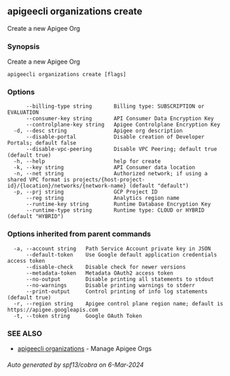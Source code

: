 ## apigeecli organizations create

Create a new Apigee Org

### Synopsis

Create a new Apigee Org

```
apigeecli organizations create [flags]
```

### Options

```
      --billing-type string       Billing type: SUBSCRIPTION or EVALUATION
      --consumer-key string       API Consumer Data Encryption Key
      --controlplane-key string   Apigee Controlplane Encryption Key
  -d, --desc string               Apigee org description
      --disable-portal            Disable creation of Developer Portals; default false
      --disable-vpc-peering       Disable VPC Peering; default true (default true)
  -h, --help                      help for create
  -k, --key string                API Consumer data location
  -n, --net string                Authorized network; if using a shared VPC format is projects/{host-project-id}/{location}/networks/{network-name} (default "default")
  -p, --prj string                GCP Project ID
      --reg string                Analytics region name
      --runtime-key string        Runtime Database Encryption Key
      --runtime-type string       Runtime type: CLOUD or HYBRID (default "HYBRID")
```

### Options inherited from parent commands

```
  -a, --account string   Path Service Account private key in JSON
      --default-token    Use Google default application credentials access token
      --disable-check    Disable check for newer versions
      --metadata-token   Metadata OAuth2 access token
      --no-output        Disable printing all statements to stdout
      --no-warnings      Disable printing warnings to stderr
      --print-output     Control printing of info log statements (default true)
  -r, --region string    Apigee control plane region name; default is https://apigee.googleapis.com
  -t, --token string     Google OAuth Token
```

### SEE ALSO

* [apigeecli organizations](apigeecli_organizations.md)	 - Manage Apigee Orgs

###### Auto generated by spf13/cobra on 6-Mar-2024
